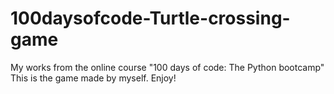 # 100daysofcode-Turtle-crossing-game
My works from the online course "100 days of code: The Python bootcamp"
This is the game made by myself. Enjoy!
